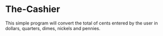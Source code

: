 # The-Cashier

This simple program will convert the total of cents entered by the user in dollars, quarters, dimes, nickels and pennies.
